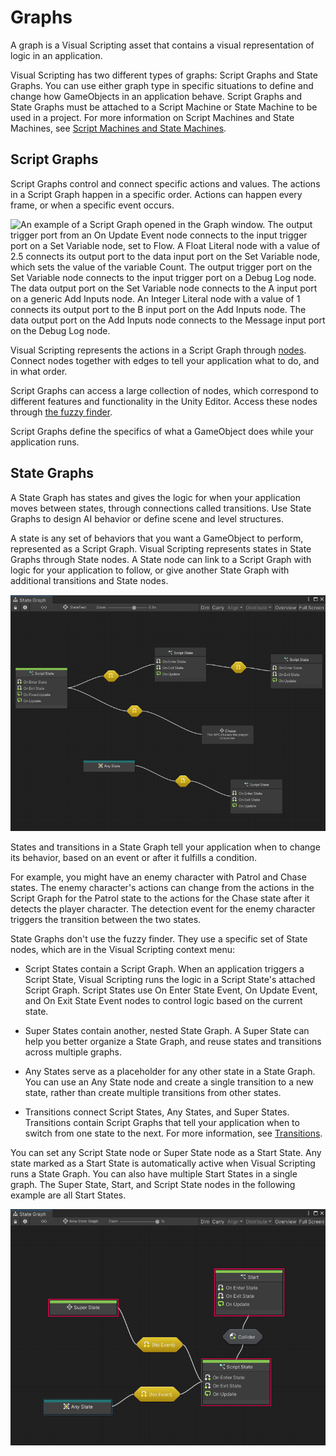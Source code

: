 ﻿# Graphs 

A graph is a Visual Scripting asset that contains a visual representation of logic in an application. 

Visual Scripting has two different types of graphs: Script Graphs and State Graphs. You can use either graph type in specific situations to define and change how GameObjects in an application behave. Script Graphs and State Graphs must be attached to a Script Machine or State Machine to be used in a project. For more information on Script Machines and State Machines, see [Script Machines and State Machines](vs-graph-machine-types.md).

## Script Graphs

Script Graphs control and connect specific actions and values. The actions in a Script Graph happen in a specific order. Actions can happen every frame, or when a specific event occurs. 

![An example of a Script Graph opened in the Graph window. The output trigger port from an On Update Event node connects to the input trigger port on a Set Variable node, set to Flow. A Float Literal node with a value of 2.5 connects its output port to the data input port on the Set Variable node, which sets the value of the variable Count. The output trigger port on the Set Variable node connects to the input trigger port on a Debug Log node. The data output port on the Set Variable node connects to the A input port on a generic Add Inputs node. An Integer Literal node with a value of 1 connects its output port to the B input port on the Add Inputs node. The data output port on the Add Inputs node connects to the Message input port on the Debug Log node.](images/vs-understanding-nodes-example.png)

Visual Scripting represents the actions in a Script Graph through [nodes](vs-nodes.md). Connect nodes together with edges to tell your application what to do, and in what order. 

Script Graphs can access a large collection of nodes, which correspond to different features and functionality in the Unity Editor. Access these nodes through [the fuzzy finder](vs-interface-overview.md#the-fuzzy-finder).

Script Graphs define the specifics of what a GameObject does while your application runs. 

## State Graphs

A State Graph has states and gives the logic for when your application moves between states, through connections called transitions. Use State Graphs to design AI behavior or define scene and level structures. 

A state is any set of behaviors that you want a GameObject to perform, represented as a Script Graph. Visual Scripting represents states in State Graphs through State nodes. A State node can link to a Script Graph with logic for your application to follow, or give another State Graph with additional transitions and State nodes.

![An example of a State Graph opened in the Graph window](images/vs-state-graph-example.png)

States and transitions in a State Graph tell your application when to change its behavior, based on an event or after it fulfills a condition. 

For example, you might have an enemy character with Patrol and Chase states. The enemy character's actions can change from the actions in the Script Graph for the Patrol state to the actions for the Chase state after it detects the player character. The detection event for the enemy character triggers the transition between the two states. 

State Graphs don't use the fuzzy finder. They use a specific set of State nodes, which are in the Visual Scripting context menu: 

- Script States contain a Script Graph. When an application triggers a Script State, Visual Scripting runs the logic in a Script State's attached Script Graph. Script States use On Enter State Event, On Update Event, and On Exit State Event nodes to control logic based on the current state.

- Super States contain another, nested State Graph. A Super State can help you better organize a State Graph, and reuse states and transitions across multiple graphs.

- Any States serve as a placeholder for any other state in a State Graph. You can use an Any State node and create a single transition to a new state, rather than create multiple transitions from other states. 

- Transitions connect Script States, Any States, and Super States. Transitions contain Script Graphs that tell your application when to switch from one state to the next. For more information, see [Transitions](vs-transitions.md).

You can set any Script State node or Super State node as a Start State. Any state marked as a Start State is automatically active when Visual Scripting runs a State Graph. You can also have multiple Start States in a single graph. The Super State, Start, and Script State nodes in the following example are all Start States. 

![An image of a State Graph opened in the Graph window with multiple Start States, highlighted with red boxes.](images/vs-states-multi-start-states.png)
